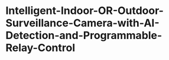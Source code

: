 # Intelligent-Indoor-OR-Outdoor-Surveillance-Camera-with-AI-Detection-and-Programmable-Relay-Control